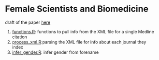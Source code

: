 # Female Scientists and Biomedicine

draft of the paper [here](https://github.com/danealohabib/fem-biomed/blob/master/fem-biomed-12-03-19.pdf)

1.  [functions.R](https://github.com/danealohabib/fem-biomed/blob/master/functions.R): functions to pull info from the XML file for a single Medline citation
2.  [process_xml.R](https://github.com/danealohabib/fem-biomed/blob/master/process_xml.R):parsing the XML file for info about each journal they index
3.  [infer_gender.R](https://github.com/danealohabib/fem-biomed/blob/master/infer_gender.R): infer gender from forename
